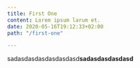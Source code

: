 ```yaml
---
title: First One
content: Lorem ipsum larum et.
date: 2020-05-16T19:12:33+02:00
path: "/first-one"

---
```

sadasdasdasdasdasdasd**sadasdasdasdasd**
